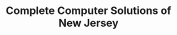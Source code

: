 ---
title: "Complete Computer Solutions of New Jersey"
url: /wayne/complete-computer-solutions-of-new-jersey/
shop: computer
---